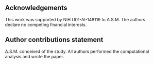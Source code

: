 ## Acknowledgements

This work was supported by NIH U01-AI-148119 to A.S.M. The authors declare no competing financial interests.

## Author contributions statement

A.S.M. conceived of the study. All authors performed the computational analysis and wrote the paper.
